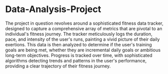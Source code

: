# Data-Analysis-Project
 The project in question 
revolves around a sophisticated fitness data tracker, designed to capture a 
comprehensive array of metrics that are pivotal to an individual's fitness 
journey. 
The tracker meticulously logs the duration, pace, and intensity of the user's 
runs, painting a vivid picture of their daily exertions. This data is then 
analyzed to determine if the user's training goals are being met, whether they 
are incremental daily goals or ambitious long-term objectives. Progress is 
tracked over time, with sophisticated algorithms detecting trends and patterns 
in the user's performance, providing a clear trajectory of their fitness journey. 
